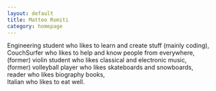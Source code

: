 ```yaml
---
layout: default
title: Matteo Romiti 
category: homepage
---
```


Engineering student who likes to learn and create stuff (mainly coding), <br /> 
CouchSurfer who likes to help and know people from everywhere, <br /> 
(former) violin student who likes classical and electronic music, <br />
(former) volleyball player who likes skateboards and snowboards, <br />
reader who likes biography books, <br />
Italian who likes to eat well.

<!-- I am currently available for hire. [Here](/kalfas-resume.pdf)'s my current resume.

### Links

GitHub: <https://github.com/teolandon>

keybase.io: <https://keybase.io/teolandon>

### Contact information

E-mail: <kalfas@teolandon.com>

PGP Key: [EF48 D63A D533 4EAE][6]

Please encrypt your email if you can.

### Projects

- [Cauldron][1], <br /> an IDE for Chemical Reaction Networks, <br /> currently not open
    source, <br /> but I'll keep you guys updated.

- [tmux-hackernews][2], <br /> a tmux plugin to get [Hacker News][3] headlines in the
 status bar.

- [ceramic][4], <br /> a simple text editor based on antirez's [kilo][5].

- [trees][7], <br /> a simple binary search tree library for Go, <br /> with legible printing
    of the trees. Other data structure/algorithm libraries to come.

- [hanoi][8], <br /> a terminal GUI library for Go.

### Publications

Coming soon...

[1]: https://github.com/grinnell-cs/cauldron
[2]: https://github.com/teolandon/tmux-hackernews
[3]: https://news.ycombinator.com
[4]: https://github.com/teolandon/ceramic
[5]: https://github.com/antirez/kilo
[6]: /public-key.txt
[7]: https://github.com/teolandon/trees
[8]: https://github.com/teolandon/hanoi
 -->
